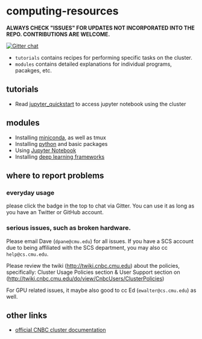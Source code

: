 # computing-resources

**ALWAYS CHECK "ISSUES" FOR UPDATES NOT INCORPORATED INTO THE REPO. CONTRIBUTIONS ARE WELCOME.**

[![Gitter chat](https://badges.gitter.im/gitterHQ/gitter.png)](https://gitter.im/cnbc-computing-resources)

* `tutorials` contains recipes for performing specific tasks on the cluster.
* `modules` contains detailed explanations for individual programs, pacakges, etc.

## tutorials
* Read [jupyter_quickstart](./tutorials/jupyter_quickstart.md) to access jupyter notebook using the cluster

## modules
* Installing [miniconda](./modules/miniconda.md), as well as tmux
* Installing [python](./modules/python.md) and basic packages
* Using [Jupyter Notebook](./modules/jupyter.md)
* Installing [deep learning frameworks](./modules/deep_learning.md)

## where to report problems

### everyday usage

please click the badge in the top to chat via Gitter. You can use it as long as you have an Twitter or GitHub account.

### serious issues, such as broken hardware.

Please email Dave (`dpane@cmu.edu`) for all issues. If you have a SCS account due to being affiliated with the SCS department, you may also cc `help@cs.cmu.edu`.

Please review the twiki (<http://twiki.cnbc.cmu.edu>) about the policies, specifically:
Cluster Usage Policies section & User Support section on (<http://twiki.cnbc.cmu.edu/do/view/CnbcUsers/ClusterPolicies>)  

For GPU related issues, it maybe also good to cc Ed (`ewalter@cs.cmu.edu`) as well.

## other links

* [official CNBC cluster documentation](http://twiki.cnbc.cmu.edu)
